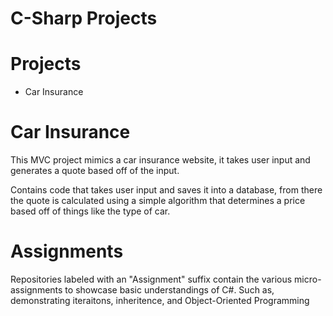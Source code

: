 # C-Sharp Projects
 
 # Projects
  - Car Insurance
  
  # Car Insurance
  
  This MVC project mimics a car insurance website, it takes user input and generates a quote based off of the input. 
  
  Contains code that takes user input and saves it into a database, from there the quote is calculated using a simple algorithm that determines a price based off of 
  things like the type of car.
  
  # Assignments
  
  Repositories labeled with an "Assignment" suffix contain the various micro-assignments to showcase basic understandings of C#. Such as, demonstrating iteraitons,
  inheritence, and Object-Oriented Programming
